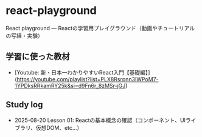 # react-playground
React playground — Reactの学習用プレイグラウンド（動画やチュートリアルの写経・実験）

## 学習に使った教材
- [Youtube: 新・日本一わかりやすいReact入門【基礎編】] (https://youtube.com/playlist?list=PLX8Rsrpnn3IWPoM7-1YPDksRRkamRY25k&si=d9Fn6r_8zMSr-jGJ)

## Study log
- 2025-08-20 Lesson 01: Reactの基本概念の確認（コンポーネント、UIライブラリ、仮想DOM、etc...）